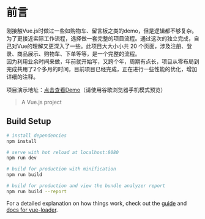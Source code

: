 # 前言
刚接触Vue.js时做过一些如购物车、留言板之类的demo，但是逻辑都不够复杂。为了更接近实际工作流程，选择做一套完整的项目流程。通过这次的独立完成，自己对Vue的理解又更深入了一些。此项目大大小小共 20 个页面，涉及注册、登录、商品展示、购物车、下单等等，是一个完整的流程。</br>
因为利用业余时间来做，年前就开始写，又跨个年，周期有点长，项目从零布局到完成共用了2个多月的时间，目前项目已经完成，正在进行一些性能的优化，增加详细的注释。

项目演示地址：<a href="http://106.15.191.163:8080">点击查看Demo</a>（请使用谷歌浏览器手机模式预览）

> A Vue.js project

## Build Setup

``` bash
# install dependencies
npm install

# serve with hot reload at localhost:8080
npm run dev

# build for production with minification
npm run build

# build for production and view the bundle analyzer report
npm run build --report
```

For a detailed explanation on how things work, check out the [guide](http://vuejs-templates.github.io/webpack/) and [docs for vue-loader](http://vuejs.github.io/vue-loader).
